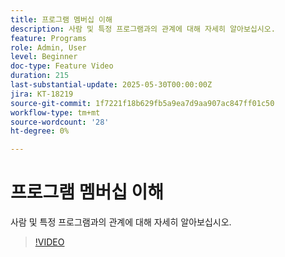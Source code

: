 ```yaml
---
title: 프로그램 멤버십 이해
description: 사람 및 특정 프로그램과의 관계에 대해 자세히 알아보십시오.
feature: Programs
role: Admin, User
level: Beginner
doc-type: Feature Video
duration: 215
last-substantial-update: 2025-05-30T00:00:00Z
jira: KT-18219
source-git-commit: 1f7221f18b629fb5a9ea7d9aa907ac847ff01c50
workflow-type: tm+mt
source-wordcount: '28'
ht-degree: 0%

---
```



# 프로그램 멤버십 이해

사람 및 특정 프로그램과의 관계에 대해 자세히 알아보십시오.

>[!VIDEO](https://video.tv.adobe.com/v/3463189/?learn=on&enablevpops)
